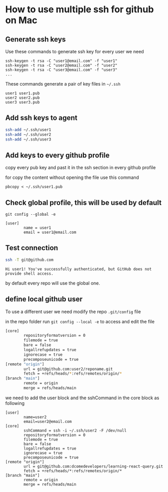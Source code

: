 # How to use multiple ssh for github on Mac

## Generate ssh keys

Use these commands to generate ssh key for every user we need

```ssh
ssh-keygen -t rsa -C "user1@email.com" -f "user1"
ssh-keygen -t rsa -C "user2@email.com" -f "user2"
ssh-keygen -t rsa -C "user3@email.com" -f "user3"
...
```

These commands generate a pair of key files in `~/.ssh`

```
user1 user1.pub
user2 user2.pub
user3 user3.pub
```
## Add ssh keys to agent

```sh
ssh-add ~/.ssh/user1
ssh-add ~/.ssh/user2
ssh-add ~/.ssh/user3
```

## Add keys to every github profile

copy every pub key and past it in the ssh section in every github profile

for copy the content without opening the file use this command
```ssh
pbcopy < ~/.ssh/user1.pub
```

## Check global profile, this will be used by default

```
git config --global -e
```

```
[user]
        name = user1
        email = user1@email.com
```

## Test connection

```sh
ssh -T git@github.com
```

```
Hi user1! You've successfully authenticated, but GitHub does not provide shell access.
```

by default every repo will use the global one.



## define local github user
To use a different user we need modify the repo `.git/config` file

in the repo folder run `git config --local -e` to access and edit the file

```sh
[core]
        repositoryformatversion = 0
        filemode = true
        bare = false
        logallrefupdates = true
        ignorecase = true
        precomposeunicode = true
[remote "origin"]
        url = git@github.com:user2/reponame.git
        fetch = +refs/heads/*:refs/remotes/origin/*
[branch "main"]
        remote = origin
        merge = refs/heads/main
```

we need to add the user block and the sshCommand in the core block as following

```
[user]
        name=user2
        email=user2@email.com
[core]
        sshCommand = ssh -i ~/.ssh/user2 -F /dev/null
        repositoryformatversion = 0
        filemode = true
        bare = false
        logallrefupdates = true
        ignorecase = true
        precomposeunicode = true
[remote "origin"]
        url = git@github.com:dcomedevelopers/learning-react-query.git
        fetch = +refs/heads/*:refs/remotes/origin/*
[branch "main"]
        remote = origin
        merge = refs/heads/main
```
